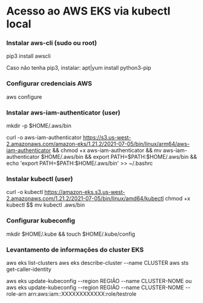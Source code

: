 # Acesso ao AWS EKS via kubectl local

### Instalar aws-cli (sudo ou root)
pip3 install awscli

Caso não tenha pip3, instalar:
apt|yum install python3-pip

### Configurar credenciais AWS

aws configure

### Instalar aws-iam-authenticator (user)

mkdir -p $HOME/.aws/bin

curl -o aws-iam-authenticator https://s3.us-west-2.amazonaws.com/amazon-eks/1.21.2/2021-07-05/bin/linux/arm64/aws-iam-authenticator && chmod +x aws-iam-authenticator && mv aws-iam-authenticator $HOME/.aws/bin && export PATH=$PATH:$HOME/.aws/bin && echo 'export PATH=$PATH:$HOME/.aws/bin' >> ~/.bashrc

### Instalar kubectl (user)

curl -o kubectl https://amazon-eks.s3.us-west-2.amazonaws.com/1.21.2/2021-07-05/bin/linux/amd64/kubectl
chmod +x kubectl $$ mv kubectl .aws/bin

### Configurar kubeconfig
mkdir $HOME/.kube && touch $HOME/.kube/config

### Levantamento de informações do cluster EKS

aws eks list-clusters
aws eks describe-cluster --name CLUSTER
aws sts get-caller-identity

aws eks update-kubeconfig --region REGIÃO --name CLUSTER-NOME
ou
aws eks update-kubeconfig --region REGIÃO --name CLUSTER-NOME --role-arn arn:aws:iam::XXXXXXXXXXXX:role/testrole
